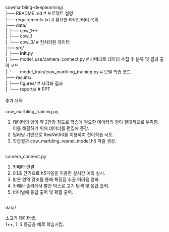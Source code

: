 cowmarbling-deeplearning/<br />
├── README.md                 # 프로젝트 설명<br />
├── requirements.txt          # 필요한 라이브러리 목록<br />
├── data/<br />
│   ├── cow_1++<br />
│   ├── cow_1<br />
│   └── cow_3/             # 전처리된 데이터<br />
├── src/<br />
│   ├── __init__.py<br />
│   ├── model_use/camera_connect.py  # 카메라로 데이터 수집 후 분류 및 결과 출력 코드<br />
│   └── model_train/cow_marbling_training.py         # 모델 학습 코드<br />
├── results/<br />
│   ├── figures/               # 시각화 결과<br />
│   └── reports/               # PPT<br />
<br />
추가 요약<br />
<br />
cow_marbling_training.py<br />

1. 데이터의 양이 약 2만장 정도로 학습에 필요한 데이터의 양이 절대적으로 부족함.<br />
이를 해결하기 위해 데이터를 편집해 증강.<br />
2. 딥러닝 기반으로 ResNet50을 이용하여 전이학습 시도.<br />
3. 학습결과 cow_marbling_resnet_model.h5 파일 생성.<br />
<br />
camera_connect.py<br />

1. 카메라 연결.<br />
2. 0.1초 간격으로 h5파일을 이용한 실시간 예측 실시.<br />
3. 밝은 영역 강조를 통해 특징점 추출 어려움 완화.<br />
4. 카메라 출력에서 빨간 박스로 고기 탐색 및 등급 출력.<br />
5. 터미널에 등급 출력 및 확률 출력.<br />
<br />
data/<br />

소고기 데이터셋.<br />
1++, 1, 3 등급을 예로 학습시킴.<br />
<br />
